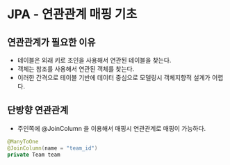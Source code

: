 # JPA - 연관관계 매핑 기초

## 연관관계가 필요한 이유

* 테이블은 외래 키로 조인을 사용해서 연관된 테이블을 찾는다.
* 객체는 참조를 사용해서 연관된 객체를 찾는다.
* 이러한 간격으로 테이블 기반에 데이터 중심으로 모델링시 객체지향적 설계가 어렵다.



## 단방향 연관관계

* 주인쪽에 @JoinColumn 을 이용해서 매핑시 연관관계로 매핑이 가능하다.

```java
@ManyToOne
@JoinColumn(name = "team_id")
private Team team
```

